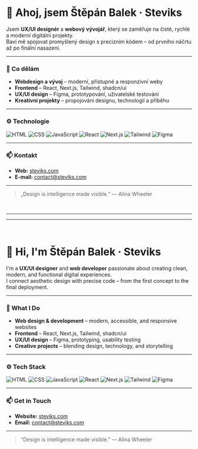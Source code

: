 # 👋 Ahoj, jsem Štěpán Balek · Steviks

Jsem **UX/UI designér** a **webový vývojář**, který se zaměřuje na čisté, rychlé a moderní digitální projekty.  
Baví mě spojovat promyšlený design s precizním kódem – od prvního náčrtu až po finální nasazení.

---

### 💼 Co dělám
- **Webdesign a vývoj** – moderní, přístupné a responzivní weby  
- **Frontend** – React, Next.js, Tailwind, shadcn/ui  
- **UX/UI design** – Figma, prototypování, uživatelské testování  
- **Kreativní projekty** – propojování designu, technologií a příběhu  

---

### ⚙️ Technologie
![HTML](https://img.shields.io/badge/HTML5-E34F26?style=for-the-badge&logo=html5&logoColor=white)
![CSS](https://img.shields.io/badge/CSS3-1572B6?style=for-the-badge&logo=css3&logoColor=white)
![JavaScript](https://img.shields.io/badge/JavaScript-F7DF1E?style=for-the-badge&logo=javascript&logoColor=black)
![React](https://img.shields.io/badge/React-20232A?style=for-the-badge&logo=react&logoColor=61DAFB)
![Next.js](https://img.shields.io/badge/Next.js-000000?style=for-the-badge&logo=nextdotjs&logoColor=white)
![Tailwind](https://img.shields.io/badge/Tailwind-06B6D4?style=for-the-badge&logo=tailwindcss&logoColor=white)
![Figma](https://img.shields.io/badge/Figma-000000?style=for-the-badge&logo=figma&logoColor=white)

---

### 📫 Kontakt
- **Web:** [steviks.com](https://steviks.com)  
- **E-mail:** [contact@steviks.com](mailto:contact@steviks.com)

---

> „Design is intelligence made visible.“ — Alina Wheeler

<br>

---
---

<br>

# 👋 Hi, I'm Štěpán Balek · Steviks

I'm a **UX/UI designer** and **web developer** passionate about creating clean, modern, and functional digital experiences.  
I connect aesthetic design with precise code – from the first concept to the final deployment.

---

### 💼 What I Do
- **Web design & development** – modern, accessible, and responsive websites  
- **Frontend** – React, Next.js, Tailwind, shadcn/ui  
- **UX/UI design** – Figma, prototyping, usability testing  
- **Creative projects** – blending design, technology, and storytelling  

---

### ⚙️ Tech Stack
![HTML](https://img.shields.io/badge/HTML5-E34F26?style=for-the-badge&logo=html5&logoColor=white)
![CSS](https://img.shields.io/badge/CSS3-1572B6?style=for-the-badge&logo=css3&logoColor=white)
![JavaScript](https://img.shields.io/badge/JavaScript-F7DF1E?style=for-the-badge&logo=javascript&logoColor=black)
![React](https://img.shields.io/badge/React-20232A?style=for-the-badge&logo=react&logoColor=61DAFB)
![Next.js](https://img.shields.io/badge/Next.js-000000?style=for-the-badge&logo=nextdotjs&logoColor=white)
![Tailwind](https://img.shields.io/badge/Tailwind-06B6D4?style=for-the-badge&logo=tailwindcss&logoColor=white)
![Figma](https://img.shields.io/badge/Figma-000000?style=for-the-badge&logo=figma&logoColor=white)

---

### 📫 Get in Touch
- **Website:** [steviks.com](https://steviks.com)  
- **Email:** [contact@steviks.com](mailto:contact@steviks.com)

---

> “Design is intelligence made visible.” — Alina Wheeler
